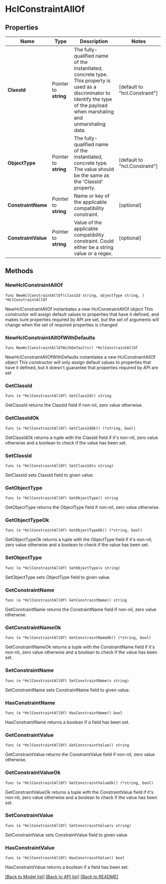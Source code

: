 # HclConstraintAllOf

## Properties

Name | Type | Description | Notes
------------ | ------------- | ------------- | -------------
**ClassId** | Pointer to **string** | The fully-qualified name of the instantiated, concrete type. This property is used as a discriminator to identify the type of the payload when marshaling and unmarshaling data. | [default to "hcl.Constraint"]
**ObjectType** | Pointer to **string** | The fully-qualified name of the instantiated, concrete type. The value should be the same as the &#39;ClassId&#39; property. | [default to "hcl.Constraint"]
**ConstraintName** | Pointer to **string** | Name or key of the applicable compatibility constraint. | [optional] 
**ConstraintValue** | Pointer to **string** | Value of the applicable compatibility constraint. Could either be a string value or a regex. | [optional] 

## Methods

### NewHclConstraintAllOf

`func NewHclConstraintAllOf(classId string, objectType string, ) *HclConstraintAllOf`

NewHclConstraintAllOf instantiates a new HclConstraintAllOf object
This constructor will assign default values to properties that have it defined,
and makes sure properties required by API are set, but the set of arguments
will change when the set of required properties is changed

### NewHclConstraintAllOfWithDefaults

`func NewHclConstraintAllOfWithDefaults() *HclConstraintAllOf`

NewHclConstraintAllOfWithDefaults instantiates a new HclConstraintAllOf object
This constructor will only assign default values to properties that have it defined,
but it doesn't guarantee that properties required by API are set

### GetClassId

`func (o *HclConstraintAllOf) GetClassId() string`

GetClassId returns the ClassId field if non-nil, zero value otherwise.

### GetClassIdOk

`func (o *HclConstraintAllOf) GetClassIdOk() (*string, bool)`

GetClassIdOk returns a tuple with the ClassId field if it's non-nil, zero value otherwise
and a boolean to check if the value has been set.

### SetClassId

`func (o *HclConstraintAllOf) SetClassId(v string)`

SetClassId sets ClassId field to given value.


### GetObjectType

`func (o *HclConstraintAllOf) GetObjectType() string`

GetObjectType returns the ObjectType field if non-nil, zero value otherwise.

### GetObjectTypeOk

`func (o *HclConstraintAllOf) GetObjectTypeOk() (*string, bool)`

GetObjectTypeOk returns a tuple with the ObjectType field if it's non-nil, zero value otherwise
and a boolean to check if the value has been set.

### SetObjectType

`func (o *HclConstraintAllOf) SetObjectType(v string)`

SetObjectType sets ObjectType field to given value.


### GetConstraintName

`func (o *HclConstraintAllOf) GetConstraintName() string`

GetConstraintName returns the ConstraintName field if non-nil, zero value otherwise.

### GetConstraintNameOk

`func (o *HclConstraintAllOf) GetConstraintNameOk() (*string, bool)`

GetConstraintNameOk returns a tuple with the ConstraintName field if it's non-nil, zero value otherwise
and a boolean to check if the value has been set.

### SetConstraintName

`func (o *HclConstraintAllOf) SetConstraintName(v string)`

SetConstraintName sets ConstraintName field to given value.

### HasConstraintName

`func (o *HclConstraintAllOf) HasConstraintName() bool`

HasConstraintName returns a boolean if a field has been set.

### GetConstraintValue

`func (o *HclConstraintAllOf) GetConstraintValue() string`

GetConstraintValue returns the ConstraintValue field if non-nil, zero value otherwise.

### GetConstraintValueOk

`func (o *HclConstraintAllOf) GetConstraintValueOk() (*string, bool)`

GetConstraintValueOk returns a tuple with the ConstraintValue field if it's non-nil, zero value otherwise
and a boolean to check if the value has been set.

### SetConstraintValue

`func (o *HclConstraintAllOf) SetConstraintValue(v string)`

SetConstraintValue sets ConstraintValue field to given value.

### HasConstraintValue

`func (o *HclConstraintAllOf) HasConstraintValue() bool`

HasConstraintValue returns a boolean if a field has been set.


[[Back to Model list]](../README.md#documentation-for-models) [[Back to API list]](../README.md#documentation-for-api-endpoints) [[Back to README]](../README.md)


